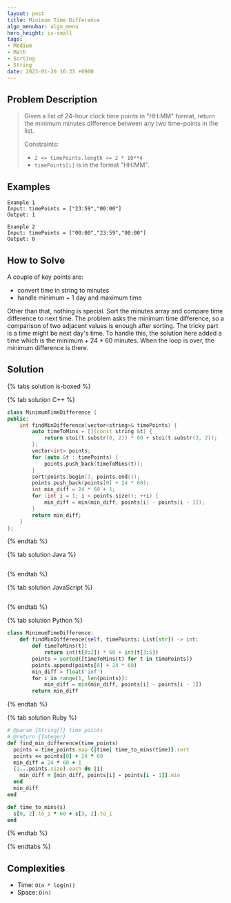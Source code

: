 ```yaml
---
layout: post
title: Minimum Time Difference
algo_menubar: algo_menu
hero_height: is-small
tags:
- Medium
- Math
- Sorting
- String
date: 2023-01-20 16:33 +0900
---
```

## Problem Description
> Given a list of 24-hour clock time points in "HH:MM" format, return the minimum minutes difference between any two
> time-points in the list.
>
> Constraints:
> - `2 <= timePoints.length <= 2 * 10**4`
> - `timePoints[i]` is in the format "HH:MM".


## Examples
```
Example 1
Input: timePoints = ["23:59","00:00"]
Output: 1
```

```
Example 2
Input: timePoints = ["00:00","23:59","00:00"]
Output: 0
```

## How to Solve
A couple of key points are:
- convert time in string to minutes
- handle minimum + 1 day and maximum time

Other than that, nothing is special. Sort the minutes array and compare time difference to next time.
The problem asks the minimum time difference, so a comparison of two adjacent values is enough after sorting.
The tricky part is a time might be next day's time.
To handle this, the solution here added a time which is the minimum + 24 * 60 minutes.
When the loop is over, the minimum difference is there.

## Solution

{% tabs solution is-boxed %}

{% tab solution C++ %}
```cpp
class MinimumTimeDifference {
public:
    int findMinDifference(vector<string>& timePoints) {
        auto timeToMins = [](const string &t) {
            return stoi(t.substr(0, 2)) * 60 + stoi(t.substr(3, 2));
        };
        vector<int> points;
        for (auto &t : timePoints) {
            points.push_back(timeToMins(t));
        }
        sort(points.begin(), points.end());
        points.push_back(points[0] + 24 * 60);
        int min_diff = 24 * 60 + 1;
        for (int i = 1; i < points.size(); ++i) {
            min_diff = min(min_diff, points[i] - points[i - 1]);
        }
        return min_diff;
    }
};
```
{% endtab %}

{% tab solution Java %}
```java

```
{% endtab %}

{% tab solution JavaScript %}
```js

```
{% endtab %}

{% tab solution Python %}
```python
class MinimumTimeDifference:
    def findMinDifference(self, timePoints: List[str]) -> int:
        def timeToMins(t):
            return int(t[0:2]) * 60 + int(t[3:5])
        points = sorted([timeToMins(t) for t in timePoints])
        points.append(points[0] + 24 * 60)
        min_diff = float('inf')
        for i in range(1, len(points)):
            min_diff = min(min_diff, points[i] - points[i - 1])
        return min_diff
```
{% endtab %}

{% tab solution Ruby %}
```ruby
# @param {String[]} time_points
# @return {Integer}
def find_min_difference(time_points)
  points = time_points.map {|time| time_to_mins(time)}.sort
  points << points[0] + 24 * 60
  min_diff = 24 * 60 + 1
  (1...points.size).each do |i|
    min_diff = [min_diff, points[i] - points[i - 1]].min
  end
  min_diff
end

def time_to_mins(s)
  s[0, 2].to_i * 60 + s[3, 2].to_i
end
```
{% endtab %}

{% endtabs %}



## Complexities
- Time: `O(n * log(n))`
- Space: `O(n)`
